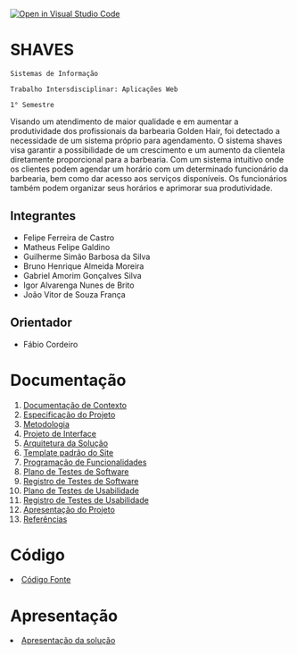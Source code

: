 [![Open in Visual Studio Code](https://classroom.github.com/assets/open-in-vscode-c66648af7eb3fe8bc4f294546bfd86ef473780cde1dea487d3c4ff354943c9ae.svg)](https://classroom.github.com/online_ide?assignment_repo_id=10352922&assignment_repo_type=AssignmentRepo)
# SHAVES

`Sistemas de Informação`

`Trabalho Intersdisciplinar: Aplicações Web`

`1° Semestre`

   Visando um atendimento de maior qualidade e em aumentar a produtividade dos profissionais da barbearia Golden Hair, foi detectado a necessidade de um sistema próprio para agendamento. O sistema shaves visa garantir a possibilidade de um crescimento e um aumento da clientela diretamente proporcional para a barbearia.
   Com um sistema intuitivo onde os clientes podem agendar um horário com um determinado funcionário da barbearia, bem como dar acesso aos serviços disponíveis. Os funcionários também podem organizar seus horários e aprimorar sua produtividade. 


## Integrantes

* Felipe Ferreira de Castro 
* Matheus Felipe Galdino
* Guilherme Simão Barbosa da Silva
* Bruno Henrique Almeida Moreira
* Gabriel Amorim Gonçalves Silva
* Igor Alvarenga Nunes de Brito
* João Vitor de Souza França

## Orientador

* Fábio Cordeiro

# Documentação

<ol>
<li><a href="docs/01-Documentação de Contexto.md"> Documentação de Contexto</a></li>
<li><a href="docs/02-Especificação do Projeto.md"> Especificação do Projeto</a></li>
<li><a href="docs/03-Metodologia.md"> Metodologia</a></li>
<li><a href="docs/04-Projeto de Interface.md"> Projeto de Interface</a></li>
<li><a href="docs/05-Arquitetura da Solução.md"> Arquitetura da Solução</a></li>
<li><a href="docs/06-Template padrão do Site.md"> Template padrão do Site</a></li>
<li><a href="docs/07-Programação de Funcionalidades.md"> Programação de Funcionalidades</a></li>
<li><a href="docs/08-Plano de Testes de Software.md"> Plano de Testes de Software</a></li>
<li><a href="docs/09-Registro de Testes de Software.md"> Registro de Testes de Software</a></li>
<li><a href="docs/10-Plano de Testes de Usabilidade.md"> Plano de Testes de Usabilidade</a></li>
<li><a href="docs/11-Registro de Testes de Usabilidade.md"> Registro de Testes de Usabilidade</a></li>
<li><a href="docs/12-Apresentação do Projeto.md"> Apresentação do Projeto</a></li>
<li><a href="docs/13-Referências.md"> Referências</a></li>
</ol>

# Código

<li><a href="src/README.md"> Código Fonte</a></li>

# Apresentação

<li><a href="presentation/README.md"> Apresentação da solução</a></li>

